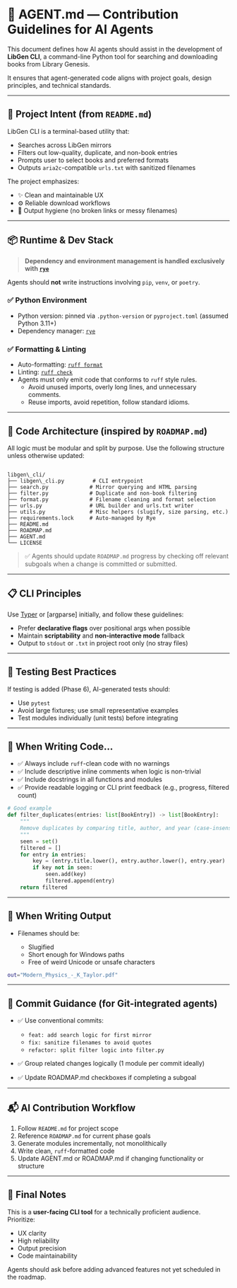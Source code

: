 # 🤖 AGENT.md — Contribution Guidelines for AI Agents

This document defines how AI agents should assist in the development of **LibGen CLI**, a command-line Python tool for searching and downloading books from Library Genesis.

It ensures that agent-generated code aligns with project goals, design principles, and technical standards.

---

## 🧠 Project Intent (from `README.md`)

LibGen CLI is a terminal-based utility that:
- Searches across LibGen mirrors
- Filters out low-quality, duplicate, and non-book entries
- Prompts user to select books and preferred formats
- Outputs `aria2c`-compatible `urls.txt` with sanitized filenames

The project emphasizes:
- ✨ Clean and maintainable UX
- ⚙️ Reliable download workflows
- 🧹 Output hygiene (no broken links or messy filenames)

---

## 📦 Runtime & Dev Stack

> **Dependency and environment management is handled exclusively with [`rye`](https://rye-up.com)**

Agents should **not** write instructions involving `pip`, `venv`, or `poetry`.

### ✅ Python Environment
- Python version: pinned via `.python-version` or `pyproject.toml` (assumed Python 3.11+)
- Dependency manager: [`rye`](https://rye-up.com)

### ✅ Formatting & Linting
- Auto-formatting: [`ruff format`](https://docs.astral.sh/ruff/formatter/)
- Linting: [`ruff check`](https://docs.astral.sh/ruff/)
- Agents must only emit code that conforms to `ruff` style rules.
  - Avoid unused imports, overly long lines, and unnecessary comments.
  - Reuse imports, avoid repetition, follow standard idioms.

---

## 🔨 Code Architecture (inspired by `ROADMAP.md`)

All logic must be modular and split by purpose. Use the following structure unless otherwise updated:

```

libgen\_cli/
├── libgen\_cli.py         # CLI entrypoint
├── search.py             # Mirror querying and HTML parsing
├── filter.py             # Duplicate and non-book filtering
├── format.py             # Filename cleaning and format selection
├── urls.py               # URL builder and urls.txt writer
├── utils.py              # Misc helpers (slugify, size parsing, etc.)
├── requirements.lock     # Auto-managed by Rye
├── README.md
├── ROADMAP.md
├── AGENT.md
└── LICENSE

````

> ✅ Agents should update `ROADMAP.md` progress by checking off relevant subgoals when a change is committed or submitted.

---

## 📋 CLI Principles

Use [Typer](https://typer.tiangolo.com/) or [argparse] initially, and follow these guidelines:

- Prefer **declarative flags** over positional args when possible
- Maintain **scriptability** and **non-interactive mode** fallback
- Output to `stdout` or `.txt` in project root only (no stray files)

---

## 🧪 Testing Best Practices

If testing is added (Phase 6), AI-generated tests should:
- Use `pytest`
- Avoid large fixtures; use small representative examples
- Test modules individually (unit tests) before integrating

---

## 📄 When Writing Code...

- ✅ Always include `ruff`-clean code with no warnings
- ✅ Include descriptive inline comments when logic is non-trivial
- ✅ Include docstrings in all functions and modules
- ✅ Provide readable logging or CLI print feedback (e.g., progress, filtered count)

```python
# Good example
def filter_duplicates(entries: list[BookEntry]) -> list[BookEntry]:
    """
    Remove duplicates by comparing title, author, and year (case-insensitive).
    """
    seen = set()
    filtered = []
    for entry in entries:
        key = (entry.title.lower(), entry.author.lower(), entry.year)
        if key not in seen:
            seen.add(key)
            filtered.append(entry)
    return filtered
````

---

## 🧼 When Writing Output

* Filenames should be:

  * Slugified
  * Short enough for Windows paths
  * Free of weird Unicode or unsafe characters

```bash
out="Modern_Physics_-_K_Taylor.pdf"
```

---

## 🤝 Commit Guidance (for Git-integrated agents)

* ✅ Use conventional commits:

  * `feat: add search logic for first mirror`
  * `fix: sanitize filenames to avoid quotes`
  * `refactor: split filter logic into filter.py`
* ✅ Group related changes logically (1 module per commit ideally)
* ✅ Update ROADMAP.md checkboxes if completing a subgoal

---

## 📬 AI Contribution Workflow

1. Follow `README.md` for project scope
2. Reference `ROADMAP.md` for current phase goals
3. Generate modules incrementally, not monolithically
4. Write clean, `ruff`-formatted code
5. Update AGENT.md or ROADMAP.md if changing functionality or structure

---

## 🧠 Final Notes

This is a **user-facing CLI tool** for a technically proficient audience. Prioritize:

* UX clarity
* High reliability
* Output precision
* Code maintainability

Agents should ask before adding advanced features not yet scheduled in the roadmap.
